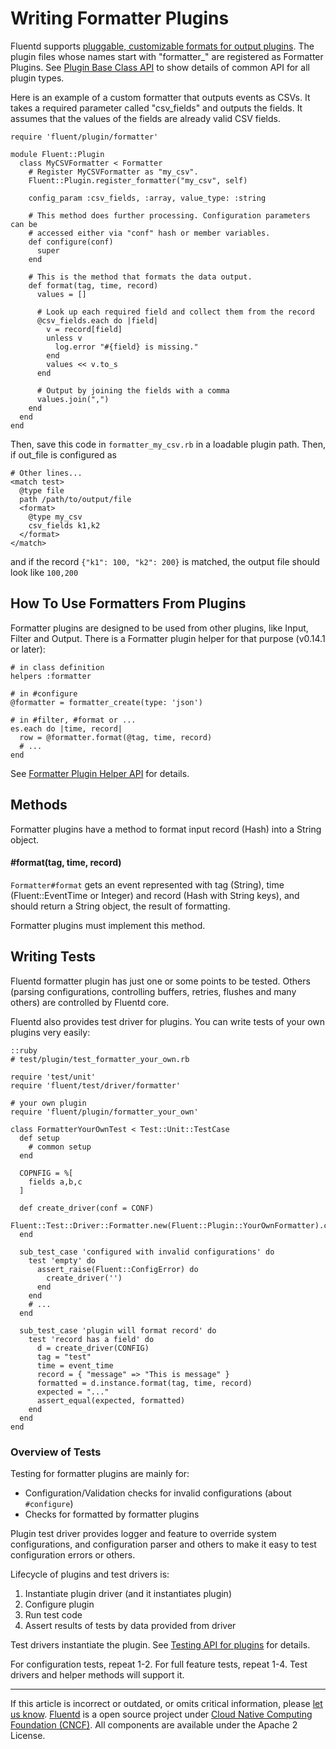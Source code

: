 # Writing Formatter Plugins

Fluentd supports [pluggable, customizable formats for output
plugins](formatter-plugin-overview). The plugin files whose names start
with "formatter\_" are registered as Formatter Plugins. See [Plugin Base Class API](/articles/api-plugin-base.md) to show details of common API for all plugin
types.

Here is an example of a custom formatter that outputs events as CSVs. It
takes a required parameter called "csv\_fields" and outputs the fields.
It assumes that the values of the fields are already valid CSV fields.

``` {.CodeRay}
require 'fluent/plugin/formatter'

module Fluent::Plugin
  class MyCSVFormatter < Formatter
    # Register MyCSVFormatter as "my_csv".
    Fluent::Plugin.register_formatter("my_csv", self)

    config_param :csv_fields, :array, value_type: :string

    # This method does further processing. Configuration parameters can be
    # accessed either via "conf" hash or member variables.
    def configure(conf)
      super
    end

    # This is the method that formats the data output.
    def format(tag, time, record)
      values = []

      # Look up each required field and collect them from the record
      @csv_fields.each do |field|
        v = record[field]
        unless v
          log.error "#{field} is missing."
        end
        values << v.to_s
      end

      # Output by joining the fields with a comma
      values.join(",")
    end
  end
end
```

Then, save this code in `formatter_my_csv.rb` in a loadable plugin path.
Then, if out\_file is configured as

``` {.CodeRay}
# Other lines...
<match test>
  @type file
  path /path/to/output/file
  <format>
    @type my_csv
    csv_fields k1,k2
  </format>
</match>
```

and if the record `{"k1": 100, "k2": 200}` is matched, the output file
should look like `100,200`


## How To Use Formatters From Plugins

Formatter plugins are designed to be used from other plugins, like
Input, Filter and Output. There is a Formatter plugin helper for that
purpose (v0.14.1 or later):

``` {.CodeRay}
# in class definition
helpers :formatter

# in #configure
@formatter = formatter_create(type: 'json')

# in #filter, #format or ...
es.each do |time, record|
  row = @formatter.format(@tag, time, record)
  # ...
end
```

See [Formatter Plugin Helper API](/articles/api-plugin-helper-formatter.md) for
details.


## Methods

Formatter plugins have a method to format input record (Hash) into a
String object.

#### \#format(tag, time, record)

`Formatter#format` gets an event represented with tag (String), time
(Fluent::EventTime or Integer) and record (Hash with String keys), and
should return a String object, the result of formatting.

Formatter plugins must implement this method.


## Writing Tests

Fluentd formatter plugin has just one or some points to be tested.
Others (parsing configurations, controlling buffers, retries, flushes
and many others) are controlled by Fluentd core.

Fluentd also provides test driver for plugins. You can write tests of
your own plugins very easily:

``` {.CodeRay}
::ruby
# test/plugin/test_formatter_your_own.rb

require 'test/unit'
require 'fluent/test/driver/formatter'

# your own plugin
require 'fluent/plugin/formatter_your_own'

class FormatterYourOwnTest < Test::Unit::TestCase
  def setup
    # common setup
  end

  COPNFIG = %[
    fields a,b,c
  ]

  def create_driver(conf = CONF)
    Fluent::Test::Driver::Formatter.new(Fluent::Plugin::YourOwnFormatter).configure(conf)
  end

  sub_test_case 'configured with invalid configurations' do
    test 'empty' do
      assert_raise(Fluent::ConfigError) do
        create_driver('')
      end
    end
    # ...
  end

  sub_test_case 'plugin will format record' do
    test 'record has a field' do
      d = create_driver(CONFIG)
      tag = "test"
      time = event_time
      record = { "message" => "This is message" }
      formatted = d.instance.format(tag, time, record)
      expected = "..."
      assert_equal(expected, formatted)
    end
  end
end
```


### Overview of Tests

Testing for formatter plugins are mainly for:

-   Configuration/Validation checks for invalid configurations (about
    `#configure`)
-   Checks for formatted by formatter plugins

Plugin test driver provides logger and feature to override system
configurations, and configuration parser and others to make it easy to
test configuration errors or others.

Lifecycle of plugins and test drivers is:

1.  Instantiate plugin driver (and it instantiates plugin)
2.  Configure plugin
3.  Run test code
4.  Assert results of tests by data provided from driver

Test drivers instantiate the plugin. See [Testing API for plugins](/articles/plugin-test-code.md) for details.

For configuration tests, repeat 1-2. For full feature tests, repeat 1-4.
Test drivers and helper methods will support it.


------------------------------------------------------------------------

If this article is incorrect or outdated, or omits critical information,
please [let us know](https://github.com/fluent/fluentd-docs/issues?state=open).
[Fluentd](http://www.fluentd.org/) is a open source project under [Cloud
Native Computing Foundation (CNCF)](https://cncf.io/). All components
are available under the Apache 2 License.
